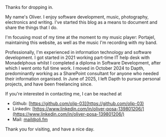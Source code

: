 Thanks for dropping in.

My name's Oliver. I enjoy software development, music, photography, electronics and writing. I've started this blog as a means to document and share the things that I do.

I'm focusing most of my time at the moment to my music player: Portajel, maintaining this website, as well as the music I'm recording with my band.

Professionally, I'm experienced in information technology and software development. I got started in 2021 working part-time IT help desk with Monadelphous whilst I completed a diploma in Software Development, after which I went onto full time work. I moved in October 2024 to Dapth, predominantly working as a SharePoint consultant for anyone who needed their information organised. In June of 2025, I left Dapth to pursue personal projects, and have been freelancing since.

If you're interested in contacting me, I can be reached at
- Github:  [https://github.com/olip-03](https://github.com/olip-03)
- Linkedin: [https://www.linkedin.com/in/oliver-posa-139801206/](https://www.linkedin.com/in/oliver-posa-139801206/)
- Mail: [mail@oli.fm](mailto:mail@oli.fm)

Thank you for visiting, and have a nice day.